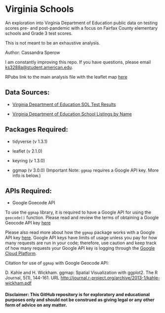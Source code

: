 # Virginia Schools

An exploration into Virginia Department of Education public data on testing scores pre- and post-pandemic with a focus on Fairfax County elementary schools and Grade 3 test scores. 

This is not meant to be an exhaustive analysis.

Author: Cassandra Sperow

I am constantly improving this repo. If you have questions, please email ks3288a@student.american.edu. 

RPubs link to the main analysis file with the leaflet map [here](https://rpubs.com/kaatori/Fairfax_county_schools)

## Data Sources: 

- [Virginia Department of Education SOL Test Results](https://www.doe.virginia.gov/statistics_reports/sol-pass-rates/index.shtml)

- [Virginia Department of Education School Listings by Name](https://www.doe.virginia.gov/directories/index.shtml)

## Packages Required: 

- tidyverse (v 1.3.1)

- leaflet (v 2.1.0)

- keyring (v 1.3.0)

- ggmap (v 3.0.0) (Important Note: ```ggmap``` requires a Google API key. More info is below.)


## APIs Required: 

- Google Goecode API

To use the ```ggmap``` library, it is required to have a Google API for using the ```geocode()``` function. Please read and review the terms of obtaining a Google Geocode API key [here](https://developers.google.com/maps/documentation/geocoding/get-api-key#:~:text=Go%20to%20the%20Google%20Maps%20Platform%20%3E%20Credentials%20page.&text=On%20the%20Credentials%20page%2C%20click,Click%20Close.)

Please also read more about how the ```ggmap``` package works with a Google API key [here](https://cran.r-project.org/web/packages/ggmap/readme/README.html). Google API keys have limits of usage unless you pay for how many requests are run in your code; therefore, use caution and keep track of how many requests your Google API key is logging through the [Google Cloud Platform](https://cloud.google.com).





Citation for use of ```ggmap``` with Google Geocode API: 

D. Kahle and H. Wickham. ggmap: Spatial
  Visualization with ggplot2. The R
  Journal, 5(1), 144-161. URL
  http://journal.r-project.org/archive/2013-1/kahle-wickham.pdf


#### Disclaimer: This GitHub repository is for exploratory and educational purposes only and should not be construed as giving legal or any other form of advice on any matter. 

